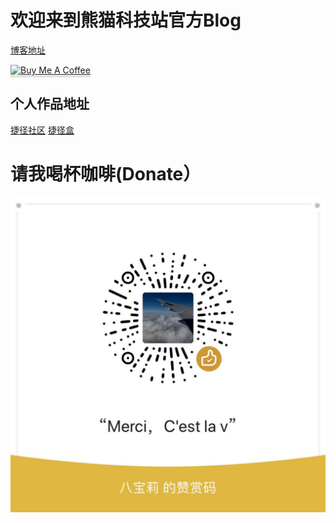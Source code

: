 #  欢迎来到熊猫科技站官方Blog

[博客地址](https://curry-wei98.github.io/#content)

<a href="https://www.buymeacoffee.com/h6OqYjg"><img src="https://www.buymeacoffee.com/assets/img/custom_images/orange_img.png" alt="Buy Me A Coffee" style="height: 41px !important;width: 174px !important;box-shadow: 0px 3px 2px 0px rgba(190, 190, 190, 0.5) !important;-webkit-box-shadow: 0px 3px 2px 0px rgba(190, 190, 190, 0.5) !important;" target="_blank"></a>

## 个人作品地址

[捷径社区](https://sharecuts.cn/user/46zGwZxzZe)
[捷径盒](https://jiejinghe.com/users/5490971835)

# 请我喝杯咖啡(Donate）
![Donate](WeChatReward-Donate.jpg.jpg)

